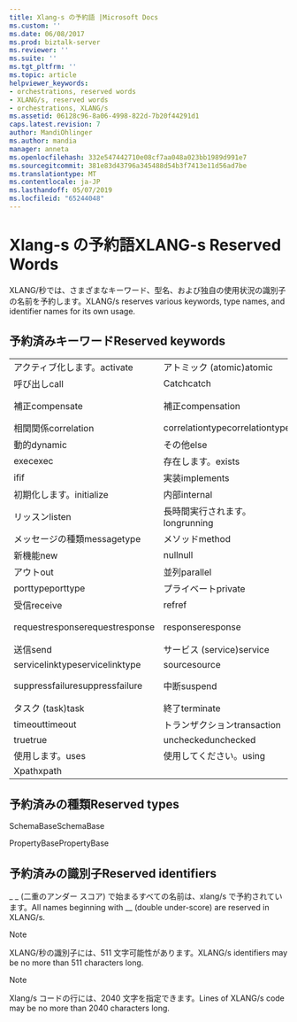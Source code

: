 ```yaml
---
title: Xlang-s の予約語 |Microsoft Docs
ms.custom: ''
ms.date: 06/08/2017
ms.prod: biztalk-server
ms.reviewer: ''
ms.suite: ''
ms.tgt_pltfrm: ''
ms.topic: article
helpviewer_keywords:
- orchestrations, reserved words
- XLANG/s, reserved words
- orchestrations, XLANG/s
ms.assetid: 06128c96-8a06-4998-822d-7b20f44291d1
caps.latest.revision: 7
author: MandiOhlinger
ms.author: mandia
manager: anneta
ms.openlocfilehash: 332e547442710e08cf7aa048a023bb1989d991e7
ms.sourcegitcommit: 381e83d43796a345488d54b3f7413e11d56ad7be
ms.translationtype: MT
ms.contentlocale: ja-JP
ms.lasthandoff: 05/07/2019
ms.locfileid: "65244048"
---
```

# <a name="xlang-s-reserved-words"></a><span data-ttu-id="fa208-102">Xlang-s の予約語</span><span class="sxs-lookup"><span data-stu-id="fa208-102">XLANG-s Reserved Words</span></span>
<span data-ttu-id="fa208-103">XLANG/秒では、さまざまなキーワード、型名、および独自の使用状況の識別子の名前を予約します。</span><span class="sxs-lookup"><span data-stu-id="fa208-103">XLANG/s reserves various keywords, type names, and identifier names for its own usage.</span></span>  
  
## <a name="reserved-keywords"></a><span data-ttu-id="fa208-104">予約済みキーワード</span><span class="sxs-lookup"><span data-stu-id="fa208-104">Reserved keywords</span></span>  
  
||||  
|-|-|-|  
|<span data-ttu-id="fa208-105">アクティブ化します。</span><span class="sxs-lookup"><span data-stu-id="fa208-105">activate</span></span>|<span data-ttu-id="fa208-106">アトミック (atomic)</span><span class="sxs-lookup"><span data-stu-id="fa208-106">atomic</span></span>|<span data-ttu-id="fa208-107">本文</span><span class="sxs-lookup"><span data-stu-id="fa208-107">body</span></span>|  
|<span data-ttu-id="fa208-108">呼び出し</span><span class="sxs-lookup"><span data-stu-id="fa208-108">call</span></span>|<span data-ttu-id="fa208-109">Catch</span><span class="sxs-lookup"><span data-stu-id="fa208-109">catch</span></span>|<span data-ttu-id="fa208-110">オン</span><span class="sxs-lookup"><span data-stu-id="fa208-110">checked</span></span>|  
|<span data-ttu-id="fa208-111">補正</span><span class="sxs-lookup"><span data-stu-id="fa208-111">compensate</span></span>|<span data-ttu-id="fa208-112">補正</span><span class="sxs-lookup"><span data-stu-id="fa208-112">compensation</span></span>|<span data-ttu-id="fa208-113">コンス トラクター</span><span class="sxs-lookup"><span data-stu-id="fa208-113">construct</span></span>|  
|<span data-ttu-id="fa208-114">相関関係</span><span class="sxs-lookup"><span data-stu-id="fa208-114">correlation</span></span>|<span data-ttu-id="fa208-115">correlationtype</span><span class="sxs-lookup"><span data-stu-id="fa208-115">correlationtype</span></span>|<span data-ttu-id="fa208-116">遅延</span><span class="sxs-lookup"><span data-stu-id="fa208-116">delay</span></span>|  
|<span data-ttu-id="fa208-117">動的</span><span class="sxs-lookup"><span data-stu-id="fa208-117">dynamic</span></span>|<span data-ttu-id="fa208-118">その他</span><span class="sxs-lookup"><span data-stu-id="fa208-118">else</span></span>|<span data-ttu-id="fa208-119">例外</span><span class="sxs-lookup"><span data-stu-id="fa208-119">exceptions</span></span>|  
|<span data-ttu-id="fa208-120">exec</span><span class="sxs-lookup"><span data-stu-id="fa208-120">exec</span></span>|<span data-ttu-id="fa208-121">存在します。</span><span class="sxs-lookup"><span data-stu-id="fa208-121">exists</span></span>|<span data-ttu-id="fa208-122">false</span><span class="sxs-lookup"><span data-stu-id="fa208-122">false</span></span>|  
|<span data-ttu-id="fa208-123">if</span><span class="sxs-lookup"><span data-stu-id="fa208-123">if</span></span>|<span data-ttu-id="fa208-124">実装</span><span class="sxs-lookup"><span data-stu-id="fa208-124">implements</span></span>|<span data-ttu-id="fa208-125">in</span><span class="sxs-lookup"><span data-stu-id="fa208-125">in</span></span>|  
|<span data-ttu-id="fa208-126">初期化します。</span><span class="sxs-lookup"><span data-stu-id="fa208-126">initialize</span></span>|<span data-ttu-id="fa208-127">内部</span><span class="sxs-lookup"><span data-stu-id="fa208-127">internal</span></span>|<span data-ttu-id="fa208-128">リンク</span><span class="sxs-lookup"><span data-stu-id="fa208-128">link</span></span>|  
|<span data-ttu-id="fa208-129">リッスン</span><span class="sxs-lookup"><span data-stu-id="fa208-129">listen</span></span>|<span data-ttu-id="fa208-130">長時間実行されます。</span><span class="sxs-lookup"><span data-stu-id="fa208-130">longrunning</span></span>|<span data-ttu-id="fa208-131">メッセージ</span><span class="sxs-lookup"><span data-stu-id="fa208-131">message</span></span>|  
|<span data-ttu-id="fa208-132">メッセージの種類</span><span class="sxs-lookup"><span data-stu-id="fa208-132">messagetype</span></span>|<span data-ttu-id="fa208-133">メソッド</span><span class="sxs-lookup"><span data-stu-id="fa208-133">method</span></span>|<span data-ttu-id="fa208-134">モジュール</span><span class="sxs-lookup"><span data-stu-id="fa208-134">module</span></span>|  
|<span data-ttu-id="fa208-135">新機能</span><span class="sxs-lookup"><span data-stu-id="fa208-135">new</span></span>|<span data-ttu-id="fa208-136">null</span><span class="sxs-lookup"><span data-stu-id="fa208-136">null</span></span>|<span data-ttu-id="fa208-137">oneway</span><span class="sxs-lookup"><span data-stu-id="fa208-137">oneway</span></span>|  
|<span data-ttu-id="fa208-138">アウト</span><span class="sxs-lookup"><span data-stu-id="fa208-138">out</span></span>|<span data-ttu-id="fa208-139">並列</span><span class="sxs-lookup"><span data-stu-id="fa208-139">parallel</span></span>|<span data-ttu-id="fa208-140">port</span><span class="sxs-lookup"><span data-stu-id="fa208-140">port</span></span>|  
|<span data-ttu-id="fa208-141">porttype</span><span class="sxs-lookup"><span data-stu-id="fa208-141">porttype</span></span>|<span data-ttu-id="fa208-142">プライベート</span><span class="sxs-lookup"><span data-stu-id="fa208-142">private</span></span>|<span data-ttu-id="fa208-143">public</span><span class="sxs-lookup"><span data-stu-id="fa208-143">public</span></span>|  
|<span data-ttu-id="fa208-144">受信</span><span class="sxs-lookup"><span data-stu-id="fa208-144">receive</span></span>|<span data-ttu-id="fa208-145">ref</span><span class="sxs-lookup"><span data-stu-id="fa208-145">ref</span></span>|<span data-ttu-id="fa208-146">要求</span><span class="sxs-lookup"><span data-stu-id="fa208-146">request</span></span>|  
|<span data-ttu-id="fa208-147">requestresponse</span><span class="sxs-lookup"><span data-stu-id="fa208-147">requestresponse</span></span>|<span data-ttu-id="fa208-148">response</span><span class="sxs-lookup"><span data-stu-id="fa208-148">response</span></span>|<span data-ttu-id="fa208-149">スコープ (scope)</span><span class="sxs-lookup"><span data-stu-id="fa208-149">scope</span></span>|  
|<span data-ttu-id="fa208-150">送信</span><span class="sxs-lookup"><span data-stu-id="fa208-150">send</span></span>|<span data-ttu-id="fa208-151">サービス (service)</span><span class="sxs-lookup"><span data-stu-id="fa208-151">service</span></span>|<span data-ttu-id="fa208-152">servicelink</span><span class="sxs-lookup"><span data-stu-id="fa208-152">servicelink</span></span>|  
|<span data-ttu-id="fa208-153">servicelinktype</span><span class="sxs-lookup"><span data-stu-id="fa208-153">servicelinktype</span></span>|<span data-ttu-id="fa208-154">source</span><span class="sxs-lookup"><span data-stu-id="fa208-154">source</span></span>|<span data-ttu-id="fa208-155">succeeded</span><span class="sxs-lookup"><span data-stu-id="fa208-155">succeeded</span></span>|  
|<span data-ttu-id="fa208-156">suppressfailure</span><span class="sxs-lookup"><span data-stu-id="fa208-156">suppressfailure</span></span>|<span data-ttu-id="fa208-157">中断</span><span class="sxs-lookup"><span data-stu-id="fa208-157">suspend</span></span>|<span data-ttu-id="fa208-158">ターゲット (target)</span><span class="sxs-lookup"><span data-stu-id="fa208-158">target</span></span>|  
|<span data-ttu-id="fa208-159">タスク (task)</span><span class="sxs-lookup"><span data-stu-id="fa208-159">task</span></span>|<span data-ttu-id="fa208-160">終了</span><span class="sxs-lookup"><span data-stu-id="fa208-160">terminate</span></span>|<span data-ttu-id="fa208-161">スローします。</span><span class="sxs-lookup"><span data-stu-id="fa208-161">throw</span></span>|  
|<span data-ttu-id="fa208-162">timeout</span><span class="sxs-lookup"><span data-stu-id="fa208-162">timeout</span></span>|<span data-ttu-id="fa208-163">トランザクション</span><span class="sxs-lookup"><span data-stu-id="fa208-163">transaction</span></span>|<span data-ttu-id="fa208-164">変換</span><span class="sxs-lookup"><span data-stu-id="fa208-164">transform</span></span>|  
|<span data-ttu-id="fa208-165">true</span><span class="sxs-lookup"><span data-stu-id="fa208-165">true</span></span>|<span data-ttu-id="fa208-166">unchecked</span><span class="sxs-lookup"><span data-stu-id="fa208-166">unchecked</span></span>|<span data-ttu-id="fa208-167">until</span><span class="sxs-lookup"><span data-stu-id="fa208-167">until</span></span>|  
|<span data-ttu-id="fa208-168">使用します。</span><span class="sxs-lookup"><span data-stu-id="fa208-168">uses</span></span>|<span data-ttu-id="fa208-169">使用してください。</span><span class="sxs-lookup"><span data-stu-id="fa208-169">using</span></span>|<span data-ttu-id="fa208-170">while</span><span class="sxs-lookup"><span data-stu-id="fa208-170">while</span></span>|  
|<span data-ttu-id="fa208-171">Xpath</span><span class="sxs-lookup"><span data-stu-id="fa208-171">xpath</span></span>|||  
  
## <a name="reserved-types"></a><span data-ttu-id="fa208-172">予約済みの種類</span><span class="sxs-lookup"><span data-stu-id="fa208-172">Reserved types</span></span>  
 <span data-ttu-id="fa208-173">SchemaBase</span><span class="sxs-lookup"><span data-stu-id="fa208-173">SchemaBase</span></span>  
  
 <span data-ttu-id="fa208-174">PropertyBase</span><span class="sxs-lookup"><span data-stu-id="fa208-174">PropertyBase</span></span>  
  
## <a name="reserved-identifiers"></a><span data-ttu-id="fa208-175">予約済みの識別子</span><span class="sxs-lookup"><span data-stu-id="fa208-175">Reserved identifiers</span></span>  
 <span data-ttu-id="fa208-176">_ _ (二重のアンダー スコア) で始まるすべての名前は、xlang/s で予約されています。</span><span class="sxs-lookup"><span data-stu-id="fa208-176">All names beginning with __ (double under-score) are reserved in XLANG/s.</span></span>  
  
> [!NOTE]
>  <span data-ttu-id="fa208-177">XLANG/秒の識別子には、511 文字可能性があります。</span><span class="sxs-lookup"><span data-stu-id="fa208-177">XLANG/s identifiers may be no more than 511 characters long.</span></span>  
  
> [!NOTE]
>  <span data-ttu-id="fa208-178">Xlang/s コードの行には、2040 文字を指定できます。</span><span class="sxs-lookup"><span data-stu-id="fa208-178">Lines of XLANG/s code may be no more than 2040 characters long.</span></span>